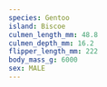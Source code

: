 ```yaml
---
species: Gentoo
island: Biscoe
culmen_length_mm: 48.8
culmen_depth_mm: 16.2
flipper_length_mm: 222
body_mass_g: 6000
sex: MALE
---
```

